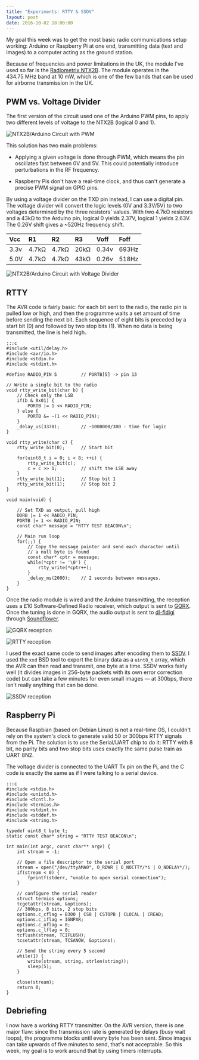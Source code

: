 ```yaml
---
title: "Experiments: RTTY & SSDV"
layout: post
date: 2016-10-02 18:00:00
---
```


My goal this week was to get the most basic radio communications setup working:
Arduino or Raspberry Pi at one end, transmitting data (text and images) to a
computer acting as the ground station.

Because of frequencies and power limitations in the UK, the module I've used so
far is the [Radiometrix NTX2B][1]. The module operates in the 434.75 MHz band at
10 mW, which is one of the few bands that can be used for airborne transmission
in the UK.

## PWM vs. Voltage Divider

The first version of the circuit used one of the Arduino PWM pins, to apply
two different levels of voltage to the NTX2B (logical 0 and 1).

![NTX2B/Arduino Circuit with PWM][img1]

This solution has two main problems:

 * Applying a given voltage is done through PWM, which means the pin oscillates
   fast between 0V and 5V. This could potentially introduce perturbations in
   the RF frequency.
   
 * Raspberry Pis don't have a real-time clock, and thus can't generate a precise
   PWM signal on GPIO pins.

By using a voltage divider on the TXD pin instead, I can use a digital pin.
The voltage divider will convert the logic levels (0V and 3.3V/5V) to two
voltages determined by the three resistors' values. With two 4.7kΩ resistors
and a 43kΩ to the Arduino pin, logical 0 yields 2.37V, logical 1 yields 2.63V.
The 0.26V shift gives a ~520Hz frequency shift.

| Vcc       | R1        | R2        | R3        | Voff      | Foff      |
|:----------|:----------|:----------|:----------|:----------|:----------|
| 3.3v      | 4.7kΩ     | 4.7kΩ     | 20kΩ      | 0.34v     | 693Hz     |
| 5.0V      | 4.7kΩ     | 4.7kΩ     | 43kΩ      | 0.26v     | 518Hz     |

![NTX2B/Arduino Circuit with Voltage Divider][img2]

## RTTY

The AVR code is fairly basic: for each bit sent to the radio, the radio pin is
pulled low or high, and then the programme waits a set amount of time before
sending the next bit. Each sequence of eight bits is preceded by a start bit (0)
and followed by two stop bits (1). When no data is being transmitted, the line
is held high.

    :::c
    #include <util/delay.h>
    #include <avr/io.h>
    #include <stdio.h>
    #include <stdint.h>

    #define RADIO_PIN 5         // PORTB[5] -> pin 13

    // Write a single bit to the radio
    void rtty_write_bit(char b) {
        // Check only the LSB
        if(b & 0x01) {
            PORTB |= 1 << RADIO_PIN;
        } else {
            PORTB &= ~(1 << RADIO_PIN);
        }
        _delay_us(3370);        // ~1000000/300 - time for logic
    }

    void rtty_write(char c) {
        rtty_write_bit(0);      // Start bit

        for(uint8_t i = 0; i < 8; ++i) {
            rtty_write_bit(c);
            c = c >> 1;         // shift the LSB away
        }
        rtty_write_bit(1);      // Stop bit 1
        rtty_write_bit(1);      // Stop bit 2
    }

    void main(void) {

        // Set TXD as output, pull high
        DDRB |= 1 << RADIO_PIN;
        PORTB |= 1 << RADIO_PIN;
        const char* message = "RTTY TEST BEACON\n";

        // Main run loop
        for(;;) {
            // Copy the message pointer and send each character until
            // a null byte is found
            const char* cptr = message;
            while(*cptr != '\0') {
                rtty_write(*cptr++);
            }
            _delay_ms(2000);    // 2 seconds between messages.
        }
    }

Once the radio module is wired and the Arduino transmitting, the reception uses
a £10 Software-Defined Radio receiver, which output is sent to [GQRX][2]. Once
the tuning is done in GQRX, the audio output is sent to [dl-fldigi][3] through
[Soundflower][4].

![GQRX reception][img3]

![RTTY reception][img4]

I used the exact same code to send images after encoding them to [SSDV][5].
I used the `xxd` BSD tool to export the binary data as a `uint8_t` array, which
the AVR can then read and transmit, one byte at a time. SSDV works fairly well
(it divides images in 256-byte packets with its own error correction code) but
can take a few minutes for even small images — at 300bps, there isn't really
anything that can be done.

![SSDV reception][img5]

## Raspberry Pi

Because Raspbian (based on Debian Linux) is not a real-time OS, I couldn't rely
on the system's clock to generate valid 50 or 300bps RTTY signals from the Pi.
The solution is to use the Serial/UART chip to do it: RTTY with 8 bit, no parity
bits and two stop bits uses exactly the same pulse train as UART 8N2.

The voltage divider is connected to the UART Tx pin on the Pi, and the C code
is exactly the same as if I were talking to a serial device.

    :::c
    #include <stdio.h>
    #include <unistd.h>
    #include <fcntl.h>
    #include <termios.h>
    #include <stdint.h>
    #include <stddef.h>
    #include <string.h>

    typedef uint8_t byte_t;
    static const char* string = "RTTY TEST BEACON\n";

    int main(int argc, const char** argv) {
        int stream = -1;

        // Open a file descriptor to the serial port
        stream = open("/dev/ttyAMA0", O_RDWR | O_NOCTTY/*i | O_NDELAY*/);
        if(stream < 0) {
            fprintf(stderr, "unable to open serial connection");
        }
    
        // configure the serial reader
        struct termios options;
        tcgetattr(stream, &options);
        // 300bps, 8 bits, 2 stop bits
        options.c_cflag = B300 | CS8 | CSTOPB | CLOCAL | CREAD;
        options.c_iflag = IGNPAR;
        options.c_oflag = 0;
        options.c_lflag = 0;
        tcflush(stream, TCIFLUSH);
        tcsetattr(stream, TCSANOW, &options);
    
        // Send the string every 5 second
        while(1) {
            write(stream, string, strlen(string));
            sleep(5);
        }
    
        close(stream);
        return 0;
    }

## Debriefing

I now have a working RTTY transmitter. On the AVR version, there is one major
flaw: since the transmission rate is generated by delays (busy wait loops), the
programme blocks until every byte has been sent. Since images can take upwards
of five minutes to send, that's not acceptable. So this week, my goal is to work
around that by using timers interrupts.


   [1]: http://www.radiometrix.com/content/ntx2b
   [2]: http://gqrx.dk
   [3]: https://ukhas.org.uk/projects:dl-fldigi
   [4]: https://rogueamoeba.com/freebies/soundflower/
   [5]: https://ukhas.org.uk/guides:ssdv

   [img1]: /static/img/2016-10/ntx2-pwm.png
   [img2]: /static/img/2016-10/ntx2-bridge.png
   [img3]: /static/img/2016-10/gqrx.png
   [img4]: /static/img/2016-10/rtty.png
   [img5]: /static/img/2016-10/ssdv.png
